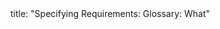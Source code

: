 <frontmatter>
title: "Specifying Requirements: Glossary: What"
</frontmatter>

<include src="index-body.md" boilerplate />
